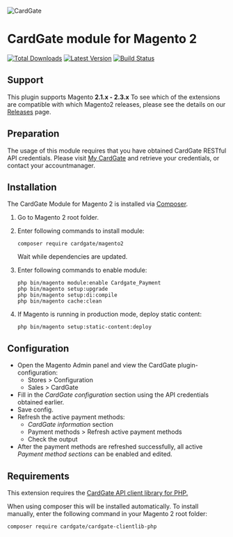![CardGate](https://cdn.curopayments.net/thumb/200/logos/cardgate.png)

# CardGate module for Magento 2

[![Total Downloads](https://img.shields.io/packagist/dt/cardgate/magento2.svg)](https://packagist.org/packages/cardgate/magento2)
[![Latest Version](https://img.shields.io/packagist/v/cardgate/magento2.svg)](https://github.com/cardgate/magento2/releases)
[![Build Status](https://travis-ci.org/cardgate/magento2.svg?branch=master)](https://travis-ci.org/cardgate/magento2)

## Support

This plugin supports Magento **2.1.x - 2.3.x**
To see which of the extensions are compatible with which
Magento2 releases, please see the details on our [Releases](https://github.com/cardgate/magento2/releases) page.

## Preparation

The usage of this module requires that you have obtained CardGate RESTful API credentials.
Please visit [My CardGate](https://my.cardgate.com/) and retrieve your credentials, or contact your accountmanager.

## Installation

The CardGate Module for Magento 2 is installed via [Composer](http://getcomposer.org/).

1. Go to Magento 2 root folder.

2. Enter following commands to install module:

   ```
   composer require cardgate/magento2
   ```

   Wait while dependencies are updated.

3. Enter following commands to enable module:

   ```
   php bin/magento module:enable Cardgate_Payment
   php bin/magento setup:upgrade
   php bin/magento setup:di:compile
   php bin/magento cache:clean
   ```

4. If Magento is running in production mode, deploy static content:

   ```
   php bin/magento setup:static-content:deploy
   ```

## Configuration

- Open the Magento Admin panel and view the CardGate plugin-configuration:
  - Stores > Configuration
  - Sales > CardGate
- Fill in the *CardGate configuration* section using the API credentials obtained earlier.
- Save config.
- Refresh the active payment methods:
  - *CardGate information* section
  - Payment methods > Refresh active payment methods
  - Check the output
- After the payment methods are refreshed successfully, all active *Payment method sections* can be enabled and edited.

## Requirements

This extension requires the [CardGate API client library for PHP.](https://github.com/cardgate/cardgate-clientlib-php)

When using composer this will be installed automatically. To install manually, enter the following command in your Magento 2 root folder:

```
composer require cardgate/cardgate-clientlib-php
```
